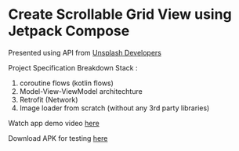 # Create Scrollable Grid View using Jetpack Compose

Presented using API from [Unsplash Developers](https://unsplash.com/developers)

Project Specification Breakdown Stack :
1. coroutine flows (kotlin flows)
2. Model-View-ViewModel architechture
3. Retrofit (Network)
4. Image loader from scratch (without any 3rd party libraries)

Watch app demo video [here](https://drive.google.com/file/d/11xKPup88TboRKObImTLEjTP2Gl5s2Xk4)

Download APK for testing [here](https://github.com/mikkelofficial7/jetpack-compose-grid-scrollable/raw/main/sample_app.apk)
